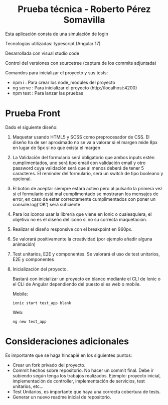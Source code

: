 <h1 align="center">Prueba técnica - Roberto Pérez Somavilla</h1>

<p>Esta aplicación consta de una simulación de login </p>
Tecnologias utilizadas: typescript (Angular 17)

<p>Desarrollada con visual studio code</p>
<p>Control del versiones con sourcetree (captura de los commits adjuntada)</p>

<span>Comandos para inicializar el proyecto y sus tests:</span>

<ul>
   <li>npm i : Para crear los node_modules del proyecto</li>
   <li>ng serve : Para inicializar el proyecto (http://localhost:4200)</li>
   <li>npm test : Para lanzar las pruebas</li>
</ul>

# Prueba Front

Dado el siguiente diseño:

1. Maquetar usando HTML5 y SCSS como preprocesador de CSS. El diseño ha de ser aproximado no se va a valorar si el margen mide 8px en lugar de 5px si no que exista el margen

2. La Validación del formulario será obligatorio que ambos inputs estén cumplimentados, uno será tipo email con validación email y otro password cuya validación será que al menos deberá de tener 5 caracteres. El reminder del formulario, será un switch de tipo booleano y opcional.

3. El botón de aceptar siempre estará activo pero al pulsarlo la primera vez si el formulario está mal cumplimentado se mostraran los mensajes de error, en caso de estar correctamente cumplimentados con poner un console.log(‘OK’) será suficiente

4. Para los iconos usar la librería que viene en Ionic o cualesquiera, el objetivo no es el diseño del icono si no su correcta maquetación.

5. Realizar el diseño responsive con el breakpoint en 960px.

6. Se valorará positivamente la creatividad (por ejemplo añadir alguna animación)

7. Test unitarios, E2E y componentes. Se valorará el uso de test unitarios, E2E y componentes

8. Inicialización del proyecto.

   Bastará con inicializar un proyecto en blanco mediante el CLI de Ionic o el CLI de Angular dependiendo del puesto si es web o mobile.

   Mobile:

   `ionic start test_app blank`

   Web:

   `ng new test_app`

# Consideraciones adicionales

Es importante que se haga hincapié en los siguientes puntos:

- Crear un fork privado del proyecto.
- Commit hechos sobre repositorio. No hacer un commit final. Debe ir subiendo según tenga los trabajos realizados. Ejemplo: proyecto inicial, implementación de controller, implementación de servicios, test unitarios, etc...
- Test Unitarios, es importante que haya una correcta cobertura de tests.
- Generar un nuevo readme inicial de repositorio.
